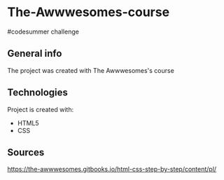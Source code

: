 # The-Awwwesomes-course
#codesummer challenge

## General info
The project was created with The Awwwesomes's course

## Technologies
Project is created with:
* HTML5
* CSS

## Sources
https://the-awwwesomes.gitbooks.io/html-css-step-by-step/content/pl/
